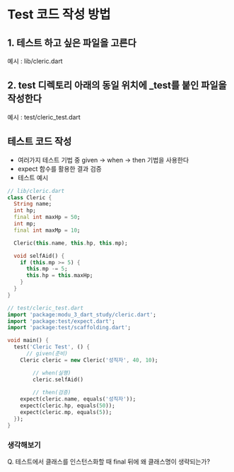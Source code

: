 # Test 코드 작성 방법

## 1. 테스트 하고 싶은 파일을 고른다

예시 : lib/cleric.dart

## 2. test 디렉토리 아래의 동일 위치에 _test를 붙인 파일을 작성한다

예시 : test/cleric_test.dart

## 테스트 코드 작성

- 여러가지 테스트 기법 중 given → when → then 기법을 사용한다
- expect 함수를 활용한 결과 검증
- 테스트 예시

```dart
// lib/cleric.dart
class Cleric {
  String name;
  int hp;
  final int maxHp = 50;
  int mp;
  final int maxMp = 10;

  Cleric(this.name, this.hp, this.mp);

  void selfAid() {
    if (this.mp >= 5) {
      this.mp -= 5;
      this.hp = this.maxHp;
    }
  }
}
```

```dart
// test/cleric_test.dart
import 'package:modu_3_dart_study/cleric.dart';
import 'package:test/expect.dart';
import 'package:test/scaffolding.dart';

void main() {
  test('Cleric Test', () {
	  // given(준비)
    Cleric cleric = new Cleric('성직자', 40, 10);

		// when(실행)
		cleric.selfAid()
		
		// then(검증)
    expect(cleric.name, equals('성직자'));
    expect(cleric.hp, equals(50));
    expect(cleric.mp, equals(5));
  });
}
```

### 생각해보기
Q.  테스트에서 클래스를 인스턴스화할 때 final 뒤에 왜 클래스명이 생략되는가?